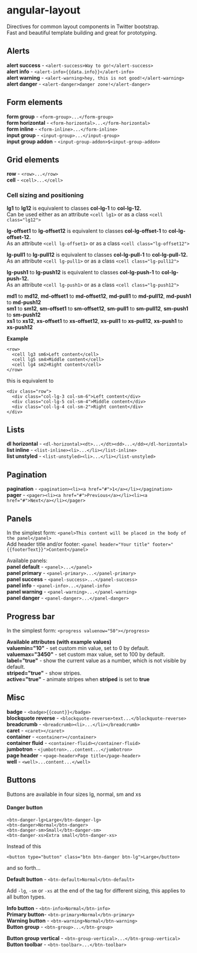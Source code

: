 # angular-layout

Directives for common layout components in Twitter bootstrap.   
Fast and beautiful template building and great for prototyping.

## Alerts
**alert success** - `<alert-success>Way to go!</alert-success>`   
**alert info** - `<alert-info>{{data.info}}</alert-info>`  
**alert warning** - `<alert-warning>hey, this is not good!</alert-warning>`  
**alert danger** - `<alert-danger>danger zone!</alert-danger>` 

## Form elements
**form group** - `<form-group>...</form-group>`    
**form horizontal** - `<form-horizontal>...</form-horizontal>`  
**form inline** - `<form-inline>...</form-inline>`  
**input group** - `<input-group>...</input-group>`  
**input group addon** - `<input-group-addon>$<input-group-addon>`  

## Grid elements
**row** - `<row>...</row>`  
**cell** - `<cell>...</cell>`

### Cell sizing and positioning

**lg1** to **lg12** is equivalent to classes **col-lg-1** to **col-lg-12.**   
Can be used either as an attribute `<cell lg1>` or as a class `<cell class="lg12">`

**lg-offset1** to **lg-offset12** is equivalent to classes **col-lg-offset-1** to **col-lg-offset-12.**  
As an attribute `<cell lg-offset1>` or as a class `<cell class="lg-offset12">`

**lg-pull1** to **lg-pull12** is equivalent to classes **col-lg-pull-1** to **col-lg-pull-12.**  
As an attribute `<cell lg-pull1>` or as a class `<cell class="lg-pull12">`

**lg-push1** to **lg-push12** is equivalent to classes **col-lg-push-1** to **col-lg-push-12.**  
As an attribute `<cell lg-push1>` or as a class `<cell class="lg-push12">`

**md1** to **md12**, **md-offset1** to **md-offset12**, **md-pull1** to **md-pull12**, **md-push1** to **md-push12**  
**sm1** to **sm12**, **sm-offset1** to **sm-offset12**, **sm-pull1** to **sm-pull12**, **sm-push1** to **sm-push12**   
**xs1** to **xs12**, **xs-offset1** to **xs-offset12**, **xs-pull1** to **xs-pull12**, **xs-push1** to **xs-push12**

**Example**
```
<row>
  <cell lg3 sm6>Left content</cell>
  <cell lg5 sm4>Middle content</cell>
  <cell lg4 sm2>Right content</cell>
</row>
```
this is equivalent to
```
<div class="row">
  <div class="col-lg-3 col-sm-6">Left content</div>
  <div class="col-lg-5 col-sm-4">Middle content</div>
  <div class="col-lg-4 col-sm-2">Right content</div>
</div>
```
## Lists
**dl horizontal** - `<dl-horizontal><dt>...</dt><dd>...</dd></dl-horizontal>`  
**list inline** - `<list-inline><li>...</li></list-inline>`  
**list unstyled** - `<list-unstyled><li>...</li></list-unstyled>` 

## Pagination 
**pagination** - `<pagination><li><a href="#">1</a></li></pagination>`  
**pager** - `<pager><li><a href="#">Previous</a></li><li><a href="#">Next</a></li></pager>` 

## Panels

In the simplest form: `<panel>This content will be placed in the body of the panel</panel>`  
Add header title and/or footer: `<panel header="Your title" footer="{{footerText}}">Content</panel>`

Available panels:  
**panel default** - `<panel>...</panel>`  
**panel primary** - `<panel-primary>...</panel-primary>`  
**panel success** - `<panel-success>...</panel-success>`  
**panel info** - `<panel-info>...</panel-info>`  
**panel warning** - `<panel-warning>...</panel-warning>`   
**panel danger** - `<panel-danger>...</panel-danger>`  

## Progress bar
In the simplest form: `<progress valuenow="50"></progress>` 

**Available attributes (with example values)**  
**valuemin="10"** - set custom min value, set to 0 by default.  
**valuemax="3450"** - set custom max value, set to 100 by default.     
**label="true"** - show the current value as a number, which is not visible by default.  
**striped="true"** - show stripes.    
**active="true"** - animate stripes when **striped** is set to **true**  

## Misc
**badge** - `<badge>{{count}}</badge>`  
**blockquote reverse** - `<blockquote-reverse>text...</blockquote-reverse>`  
**breadcrumb** - `<breadcrumb><li>...</li></breadcrumb>`  
**caret** - `<caret></caret>`  
**container** - `<container></container>`  
**container fluid** - `<container-fluid></container-fluid>`  
**jumbotron** - `<jumbotron>...content...</jumbotron>`  
**page header** - `<page-header>Page title</page-header>`  
**well** - `<well>...content...</well>`  
## Buttons

Buttons are available in four sizes lg, normal, sm and xs

#### Danger button
```
<btn-danger-lg>Large</btn-danger-lg>
<btn-danger>Normal</btn-danger>
<btn-danger-sm>Small</btn-danger-sm>
<btn-danger-xs>Extra small</btn-danger-xs>
```
Instead of this
```
<button type="button" class="btn btn-danger btn-lg">Large</button>
```
and so forth...

**Default button** - `<btn-default>Normal</btn-default>`

Add ``-lg``, ``-sm`` or ``-xs`` at the end of the tag for different sizing, this applies to all button types.

**Info button** - `<btn-info>Normal</btn-info>`  
**Primary button**- `<btn-primary>Normal</btn-primary>`  
**Warning button** - `<btn-warning>Normal</btn-warning>`  
**Button group** - `<btn-group>...</btn-group>`  

**Button group vertical** - `<btn-group-vertical>...</btn-group-vertical>`  
**Button toolbar** - `<btn-toolbar>...</btn-toolbar>`     

